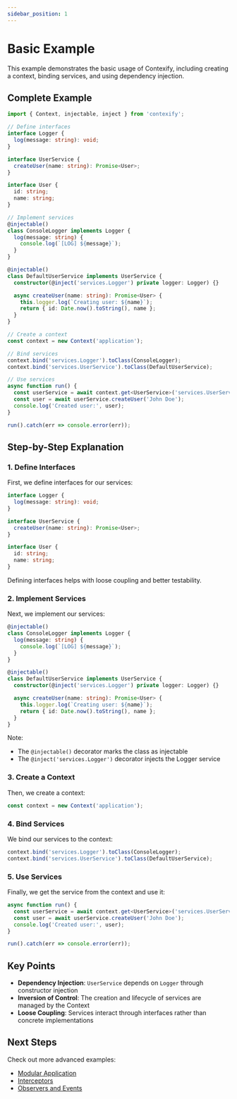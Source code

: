 ```yaml
---
sidebar_position: 1
---
```


# Basic Example

This example demonstrates the basic usage of Contexify, including creating a context, binding services, and using dependency injection.

## Complete Example

```typescript
import { Context, injectable, inject } from 'contexify';

// Define interfaces
interface Logger {
  log(message: string): void;
}

interface UserService {
  createUser(name: string): Promise<User>;
}

interface User {
  id: string;
  name: string;
}

// Implement services
@injectable()
class ConsoleLogger implements Logger {
  log(message: string) {
    console.log(`[LOG] ${message}`);
  }
}

@injectable()
class DefaultUserService implements UserService {
  constructor(@inject('services.Logger') private logger: Logger) {}

  async createUser(name: string): Promise<User> {
    this.logger.log(`Creating user: ${name}`);
    return { id: Date.now().toString(), name };
  }
}

// Create a context
const context = new Context('application');

// Bind services
context.bind('services.Logger').toClass(ConsoleLogger);
context.bind('services.UserService').toClass(DefaultUserService);

// Use services
async function run() {
  const userService = await context.get<UserService>('services.UserService');
  const user = await userService.createUser('John Doe');
  console.log('Created user:', user);
}

run().catch(err => console.error(err));
```

## Step-by-Step Explanation

### 1. Define Interfaces

First, we define interfaces for our services:

```typescript
interface Logger {
  log(message: string): void;
}

interface UserService {
  createUser(name: string): Promise<User>;
}

interface User {
  id: string;
  name: string;
}
```

Defining interfaces helps with loose coupling and better testability.

### 2. Implement Services

Next, we implement our services:

```typescript
@injectable()
class ConsoleLogger implements Logger {
  log(message: string) {
    console.log(`[LOG] ${message}`);
  }
}

@injectable()
class DefaultUserService implements UserService {
  constructor(@inject('services.Logger') private logger: Logger) {}

  async createUser(name: string): Promise<User> {
    this.logger.log(`Creating user: ${name}`);
    return { id: Date.now().toString(), name };
  }
}
```

Note:
- The `@injectable()` decorator marks the class as injectable
- The `@inject('services.Logger')` decorator injects the Logger service

### 3. Create a Context

Then, we create a context:

```typescript
const context = new Context('application');
```

### 4. Bind Services

We bind our services to the context:

```typescript
context.bind('services.Logger').toClass(ConsoleLogger);
context.bind('services.UserService').toClass(DefaultUserService);
```

### 5. Use Services

Finally, we get the service from the context and use it:

```typescript
async function run() {
  const userService = await context.get<UserService>('services.UserService');
  const user = await userService.createUser('John Doe');
  console.log('Created user:', user);
}

run().catch(err => console.error(err));
```

## Key Points

- **Dependency Injection**: `UserService` depends on `Logger` through constructor injection
- **Inversion of Control**: The creation and lifecycle of services are managed by the Context
- **Loose Coupling**: Services interact through interfaces rather than concrete implementations

## Next Steps

Check out more advanced examples:

- [Modular Application](./modular-app)
- [Interceptors](./interceptors)
- [Observers and Events](./observers)

